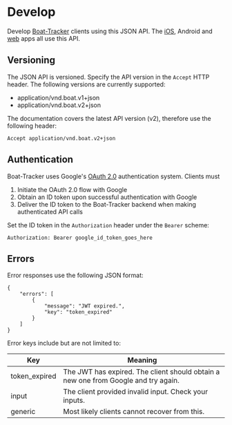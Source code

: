 # Develop

Develop [Boat-Tracker](https://www.boat-tracker.com) clients using this JSON API. 
The [iOS](https://itunes.apple.com/us/app/boat-tracker/id1434203398?ls=1&mt=8), Android and 
[web](https://www.boat-tracker.com) apps all use this API.

## Versioning

The JSON API is versioned. Specify the API version in the `Accept` HTTP header. The following versions are currently
supported:

- application/vnd.boat.v1+json
- application/vnd.boat.v2+json

The documentation covers the latest API version (v2), therefore use the following header:

    Accept application/vnd.boat.v2+json

## Authentication

Boat-Tracker uses Google's [OAuth 2.0](https://developers.google.com/identity/protocols/OpenIDConnect) authentication 
system. Clients must

1. Initiate the OAuth 2.0 flow with Google
1. Obtain an ID token upon successful authentication with Google
1. Deliver the ID token to the Boat-Tracker backend when making authenticated API calls

Set the ID token in the `Authorization` header under the `Bearer` scheme:

    Authorization: Bearer google_id_token_goes_here
    
## Errors

Error responses use the following JSON format:

    {
        "errors": [
            { 
                "message": "JWT expired.",
                "key": "token_expired" 
            }
        ]
    }

Error keys include but are not limited to:

| Key           | Meaning                                                                            |
|---------------|------------------------------------------------------------------------------------|
| token_expired | The JWT has expired. The client should obtain a new one from Google and try again. |
| input         | The client provided invalid input. Check your inputs.                              |
| generic       | Most likely clients cannot recover from this.                                      |
